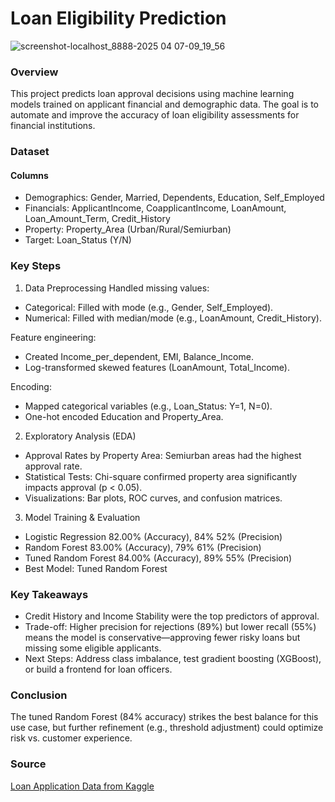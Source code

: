 # Loan Eligibility Prediction

![screenshot-localhost_8888-2025 04 07-09_19_56](https://github.com/user-attachments/assets/970d27f7-734e-40c9-ad9f-0620758cd41e)

### Overview

This project predicts loan approval decisions using machine learning models trained on applicant financial and demographic data. The goal is to automate and improve the accuracy of loan eligibility assessments for financial institutions.

### Dataset

#### Columns
- Demographics: Gender, Married, Dependents, Education, Self_Employed
- Financials: ApplicantIncome, CoapplicantIncome, LoanAmount, Loan_Amount_Term, Credit_History
- Property: Property_Area (Urban/Rural/Semiurban)
- Target: Loan_Status (Y/N)

### Key Steps

1. Data Preprocessing
Handled missing values:
- Categorical: Filled with mode (e.g., Gender, Self_Employed).
- Numerical: Filled with median/mode (e.g., LoanAmount, Credit_History).

Feature engineering:
- Created Income_per_dependent, EMI, Balance_Income.
- Log-transformed skewed features (LoanAmount, Total_Income).

Encoding:
- Mapped categorical variables (e.g., Loan_Status: Y=1, N=0).
- One-hot encoded Education and Property_Area.

2. Exploratory Analysis (EDA)
- Approval Rates by Property Area: Semiurban areas had the highest approval rate.
- Statistical Tests: Chi-square confirmed property area significantly impacts approval (p < 0.05).
- Visualizations: Bar plots, ROC curves, and confusion matrices.

3. Model Training & Evaluation
- Logistic Regression	82.00% (Accuracy), 	84%	52% (Precision)
- Random Forest	83.00% (Accuracy), 	79%	61% (Precision)
- Tuned Random Forest	84.00% (Accuracy), 	89%	55% (Precision)
- Best Model: Tuned Random Forest

### Key Takeaways

- Credit History and Income Stability were the top predictors of approval.
- Trade-off: Higher precision for rejections (89%) but lower recall (55%) means the model is conservative—approving fewer risky loans but missing some eligible applicants.
- Next Steps: Address class imbalance, test gradient boosting (XGBoost), or build a frontend for loan officers.

### Conclusion

The tuned Random Forest (84% accuracy) strikes the best balance for this use case, but further refinement (e.g., threshold adjustment) could optimize risk vs. customer experience.

### Source

[Loan Application Data from Kaggle](https://www.kaggle.com/datasets/vipin20/loan-application-data)


